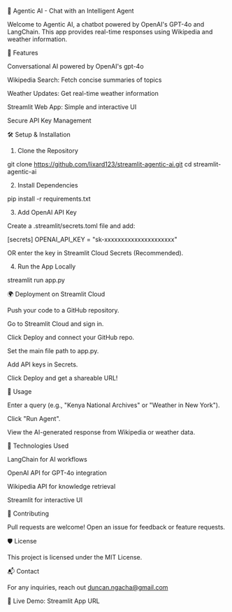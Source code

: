 🌟 Agentic AI - Chat with an Intelligent Agent

Welcome to Agentic AI, a chatbot powered by OpenAI's GPT-4o and LangChain. This app provides real-time responses using Wikipedia and weather information.

🚀 Features

Conversational AI powered by OpenAI's gpt-4o

Wikipedia Search: Fetch concise summaries of topics

Weather Updates: Get real-time weather information

Streamlit Web App: Simple and interactive UI

Secure API Key Management

🛠 Setup & Installation

1. Clone the Repository

git clone https://github.com/lixard123/streamlit-agentic-ai.git
cd streamlit-agentic-ai

2. Install Dependencies

pip install -r requirements.txt

3. Add OpenAI API Key

Create a .streamlit/secrets.toml file and add:

[secrets]
OPENAI_API_KEY = "sk-xxxxxxxxxxxxxxxxxxxxx"

OR enter the key in Streamlit Cloud Secrets (Recommended).

4. Run the App Locally

streamlit run app.py

🌍 Deployment on Streamlit Cloud

Push your code to a GitHub repository.

Go to Streamlit Cloud and sign in.

Click Deploy and connect your GitHub repo.

Set the main file path to app.py.

Add API keys in Secrets.

Click Deploy and get a shareable URL!

📌 Usage

Enter a query (e.g., "Kenya National Archives" or "Weather in New York").

Click "Run Agent".

View the AI-generated response from Wikipedia or weather data.

📝 Technologies Used

LangChain for AI workflows

OpenAI API for GPT-4o integration

Wikipedia API for knowledge retrieval

Streamlit for interactive UI

🤝 Contributing

Pull requests are welcome! Open an issue for feedback or feature requests.

🛡 License

This project is licensed under the MIT License.

📬 Contact

For any inquiries, reach out duncan.ngacha@gmail.com

🔗 Live Demo: Streamlit App URL
